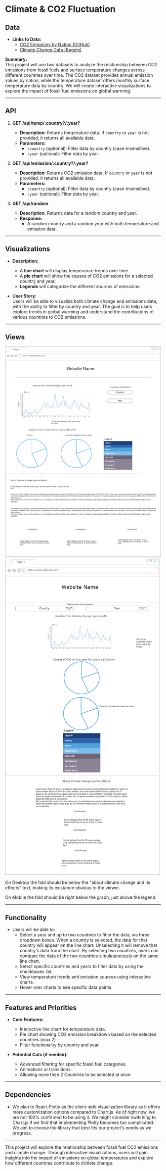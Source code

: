 # Climate & CO2 Fluctuation

## Data
- **Links to Data:**  
  - [CO2 Emissions by Nation (GitHub)](https://github.com/datasets/co2-fossil-by-nation/blob/main/data/fossil-fuel-co2-emissions-by-nation.csv)  
  - [Climate Change Data (Kaggle)](https://www.kaggle.com/datasets/berkeleyearth/climate-change-earth-surface-temperature-data/data?select=GlobalLandTemperaturesByCountry.csv)  

**Summary:**  
This project will use two datasets to analyze the relationship between CO2 emissions from fossil fuels and surface temperature changes across different countries over time. The CO2 dataset provides annual emission values by nation, while the temperature dataset offers monthly surface temperature data by country. We will create interactive visualizations to explore the impact of fossil fuel emissions on global warming.

---

## API
1. **GET /api/temp/:country?/:year?**  
   - **Description:** Returns temperature data. If `country` or `year` is not provided, it returns all available data.  
   - **Parameters:**  
     - `:country` (optional): Filter data by country (case-insensitive).  
     - `:year` (optional): Filter data by year.  

2. **GET /api/emission/:country?/:year?**  
   - **Description:** Returns CO2 emission data. If `country` or `year` is not provided, it returns all available data.  
   - **Parameters:**  
     - `:country` (optional): Filter data by country (case-insensitive).  
     - `:year` (optional): Filter data by year.  

3. **GET /api/random**  
   - **Description:** Returns data for a random country and year.  
   - **Response:**  
     - A random country and a random year with both temperature and emission data.

---

## Visualizations
- **Description:**  
  - A **line chart** will display temperature trends over time.  
  - A **pie chart** will show the causes of CO2 emissions for a selected country and year.  
  - **Legends** will categorize the different sources of emissions.  

- **User Story:**  
  Users will be able to visualize both climate change and emissions data, with the ability to filter by country and year. The goal is to help users explore trends in global warming and understand the contributions of various countries to CO2 emissions.

---

## Views
![Desktop wireframe](./Desktop.png)
![Mobile wireframe](./Mobile.png)

On Desktop the fold should be below the "about climate change and its effects" text, making its existance obvious to the viewer.

On Mobile the fold should be right below the graph, just above the legend.

---

## Functionality
- Users will be able to:
  - Select a year and up to two countries to fitler the data, via three dropdown boxes. When a country is selected,
  the data for that country will appear on the line chart. Unselecting it will remove that country's data from the chart.
  By selecting two countires, users can compare the data of the two countries simulataneously on the same line chart.
  - Select specific countries and years to filter data by using the checkboxes list. 
  - View temperature trends and emission sources using interactive charts.
  - Hover over charts to see specific data points.
---

## Features and Priorities
- **Core Features:**  
  - Interactive line chart for temperature data.  
  - Pie chart showing CO2 emission breakdown based on the selected countries (max 2)
  - Filter functionality by country and year.
  
- **Potential Cuts (if needed):**  
  - Advanced filtering for specific fossil fuel categories.  
  - Animations or transitions.
  - Allowing more then 2 Countries to be selected at once
---

## Dependencies
- We plan to React-Plotly as the client-side visualization library as it offers more customization options compared to Chart.js. As of right now, we are not 100% confirmed to be using it. We might consider switching to Chart.js if we find that implementing Plotly becomes too complicated. We aim to choose the library that best fits our project's needs as we progress.

---

This project will explore the relationship between fossil fuel CO2 emissions and climate change. Through interactive visualizations, users will gain insights into the impact of emissions on global temperatures and explore how different countries contribute to climate change.
